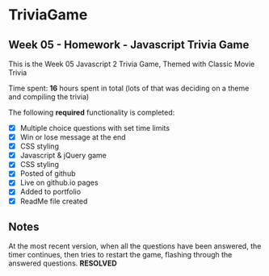 # TriviaGame
## Week 05 - Homework - Javascript Trivia Game

This is the Week 05 Javascript 2 Trivia Game, Themed with Classic Movie Trivia

Time spent: **16** hours spent in total (lots of that was deciding on a theme and compiling the trivia)

The following **required** functionality is completed:

* [x] Multiple choice questions with set time limits
* [x] Win or lose message at the end
* [x] CSS styling
* [x] Javascript & jQuery game
* [x] CSS styling
* [x] Posted of github
* [x] Live on github.io pages
* [x] Added to portfolio
* [x] ReadMe file created

## Notes

At the most recent version, when all the questions have been answered, the timer continues, then tries to restart the game, flashing through the answered questions. **RESOLVED**


